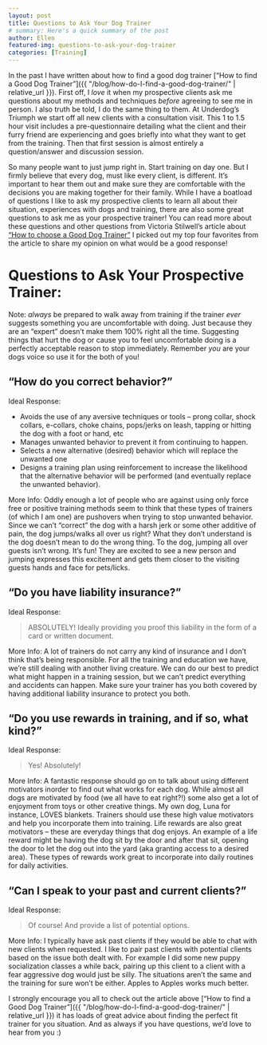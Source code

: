 ```yaml
---
layout: post
title: Questions to Ask Your Dog Trainer
# summary: Here's a quick summary of the post
author: Ellen
featured-img: questions-to-ask-your-dog-trainer
categories: [Training]
---
```


In the past I have written about how to find a good dog trainer [“How to find a Good Dog Trainer”]({{ "/blog/how-do-I-find-a-good-dog-trainer/" | relative_url }}). First off, I *love* it when my prospective clients ask me questions about my methods and techniques *before* agreeing to see me in person. I also truth be told, I do the same thing to them. At Underdog’s Triumph we start off all new clients with a consultation visit. This 1 to 1.5 hour visit includes a pre-questionnaire detailing what the client and their furry friend are experiencing and goes briefly into what they want to get from the training. Then that first session is almost entirely a question/answer and discussion session.

So many people want to just jump right in. Start training on day one. But I firmly believe that every dog, must like every client, is different. It’s important to hear them out and make sure they are comfortable with the decisions you are making together for their family. While I have a boatload of questions I like to ask my prospective clients to learn all about their situation, experiences with dogs and training, there are also some great questions to ask me as your prospective trainer! You can read more about these questions and other questions from Victoria Stilwell’s article about [“How to choose a Good Dog Trainer”](https://positively.com/dog-training/find-a-trainer/how-to-choose-a-good-dog-trainer/) I picked out my top four favorites from the article to share my opinion on what would be a good response!


# Questions to Ask Your Prospective Trainer:

Note: *always* be prepared to walk away from training if the trainer *ever* suggests something you are uncomfortable with doing. Just because they are an “expert” doesn’t make them 100% right all the time. Suggesting things that hurt the dog or cause you to feel uncomfortable doing is a perfectly acceptable reason to stop immediately. Remember *you* are your dogs voice so use it for the both of you!


## “How do you correct behavior?”

Ideal Response:

- Avoids the use of any aversive techniques or tools – prong collar, shock collars, e-collars, choke chains, pops/jerks on leash, tapping or hitting the dog with a foot or hand, etc
- Manages unwanted behavior to prevent it from continuing to happen.
- Selects a new alternative (desired) behavior which will replace the unwanted one
- Designs a training plan using reinforcement to increase the likelihood that the alternative behavior will be performed (and eventually replace the unwanted behavior).

More Info: Oddly enough a lot of people who are against using only force free or positive training methods seem to think that these types of trainers (of which I am one) are pushovers when trying to stop unwanted behavior. Since we can’t “correct” the dog with a harsh jerk or some other additive of pain, the dog jumps/walks all over us right? What they don’t understand is the dog doesn’t mean to do the wrong thing. To the dog, jumping all over guests isn’t wrong. It’s fun! They are excited to see a new person and jumping expresses this excitement and gets them closer to the visiting guests hands and face for pets/licks.


## “Do you have liability insurance?”

Ideal Response:

> ABSOLUTELY! Ideally providing you proof this liability in the form of a card or written document.

More Info: A lot of trainers do not carry any kind of insurance and I don’t think that’s being responsible. For all the training and education we have, we’re still dealing with another living creature. We can do our best to predict what might happen in a training session, but we can’t predict everything and accidents can happen. Make sure your trainer has you both covered by having additional liability insurance to protect you both.


## “Do you use rewards in training, and if so, what kind?”

Ideal Response:

> Yes! Absolutely!

More Info: A fantastic response should go on to talk about using different motivators inorder to find out what works for each dog. While almost all dogs are motivated by food (we all have to eat right?!) some also get a lot of enjoyment from toys or other creative things. My own dog, Luna for instance, LOVES blankets. Trainers should use these high value motivators and help you incorporate them into training. Life rewards are also great motivators – these are everyday things that dog enjoys. An example of a life reward might be having the dog sit by the door and after that sit, opening the door to let the dog out into the yard (aka granting access to a desired area). These types of rewards work great to incorporate into daily routines for daily activities.


## “Can I speak to your past and current clients?”

Ideal Response:

> Of course! And provide a list of potential options.

More Info: I typically have ask past clients if they would be able to chat with new clients when requested. I like to pair past clients with potential clients based on the issue both dealt with. For example I did some new puppy socialization classes a while back, pairing up this client to a client with a fear aggressive dog would just be silly. The situations aren’t the same and the training for sure won’t be either. Apples to Apples works much better.


I strongly encourage you all to check out the article above [“How to find a Good Dog Trainer”]({{ "/blog/how-do-I-find-a-good-dog-trainer/" | relative_url }}) it has loads of great advice about finding the perfect fit trainer for you situation. And as always if you have questions, we’d love to hear from you :)
